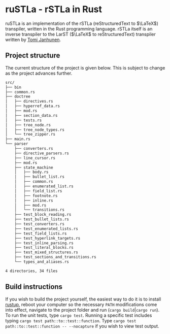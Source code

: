 # ruSTLa - rSTLa in Rust

ruSTLa is an implementation of the rSTLa
(reStructuredText to $`\LaTeX`$) transpiler,
written in the Rust programming language.
rSTLa itself is an inverse transpiler to the LarST ($`\LaTeX`$ to reStructuredText) transpiler written by [Tomi Janhunen](https://www.tuni.fi/fi/tomi-janhunen).

## Project structure

The current structure of the project is given below.
This is subject to change as the project advances further.
```bash
src/
├── bin
├── common.rs
├── doctree
│   ├── directives.rs
│   ├── hyperref_data.rs
│   ├── mod.rs
│   ├── section_data.rs
│   ├── tests.rs
│   ├── tree_node.rs
│   ├── tree_node_types.rs
│   └── tree_zipper.rs
├── main.rs
└── parser
    ├── converters.rs
    ├── directive_parsers.rs
    ├── line_cursor.rs
    ├── mod.rs
    ├── state_machine
    │   ├── body.rs
    │   ├── bullet_list.rs
    │   ├── common.rs
    │   ├── enumerated_list.rs
    │   ├── field_list.rs
    │   ├── footnote.rs
    │   ├── inline.rs
    │   ├── mod.rs
    │   └── transitions.rs
    ├── test_block_reading.rs
    ├── test_bullet_lists.rs
    ├── test_converters.rs
    ├── test_enumerated_lists.rs
    ├── test_field_lists.rs
    ├── test_hyperlink_targets.rs
    ├── test_inline_parsing.rs
    ├── test_literal_blocks.rs
    ├── test_mixed_structures.rs
    ├── test_sections_and_transitions.rs
    └── types_and_aliases.rs

4 directories, 34 files
```

## Build instructions

If you wish to build the project yourself, the easiest way to do it is to install [rustup](https://rustup.rs/), reboot your computer so the necessary `PATH` modifications come into effect, navigate to the project folder and run (`cargo build`|`cargo run`). To run the unit tests, type `cargo test`. Running a specific test includes typing `cargo test path::to::test::function`. Type `cargo test path::to::test::function -- --nocapture` if you wish to view test output.